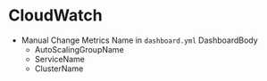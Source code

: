 # CloudWatch

* Manual Change Metrics Name in `dashboard.yml` DashboardBody
  * AutoScalingGroupName
  * ServiceName
  * ClusterName